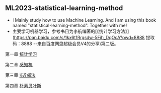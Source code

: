 ## ML2023-statistical-learning-method

* I Mainly study how to use Machine Learning. And I am using this book named "statistical-learning-method". Together with me!
* 主要学习机器学习，参考书目为李航编著的[《统计学习方法》](https://pan.baidu.com/s/1kx6t1Rrgsdw-5Fih_DqOcA?pwd=8888 
	提取码：8888 
	--来自百度网盘超级会员V4的分享)第二版。 

第一章 [统计学习]()

第二章 [感知机](https://github.com/xyconggege/ML2023-statistical-learning-method/tree/main/Perceptron)

第三章 [K近邻法](https://github.com/xyconggege/ML2023-statistical-learning-method/tree/main/KNearestNeighbors)

第四章 [朴素贝叶斯](https://github.com/xyconggege/ML2023-statistical-learning-method/tree/main/NaiveBayes)
